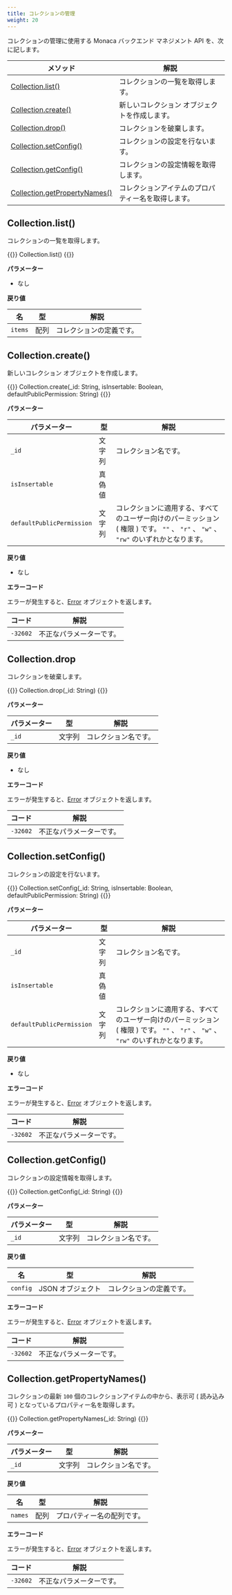 ```yaml
---
title: コレクションの管理
weight: 20
---
```


コレクションの管理に使用する Monaca バックエンド マネジメント API
を、次に記します。

メソッド | 解説
-------|-------------------------------
[Collection.list()](#collection-list) | コレクションの一覧を取得します。
[Collection.create()](#collection-create) | 新しいコレクション オブジェクトを作成します。
[Collection.drop()](#collection-drop) | コレクションを破棄します。
[Collection.setConfig()](#collection-setconfig) | コレクションの設定を行ないます。
[Collection.getConfig()](#collection-getconfig) | コレクションの設定情報を取得します。
[Collection.getPropertyNames()](#collection-getpropertynames) | コレクションアイテムのプロパティー名を取得します。

Collection.list()
--------------------------------------------------

コレクションの一覧を取得します。

{{<highlight javascript>}}
Collection.list()
{{</highlight>}}

**パラメーター**

- なし

**戻り値**

名 | 型 | 解説 
-----|------|-------------
`items` | 配列 | コレクションの定義です。

Collection.create()
--------------------------------------

新しいコレクション オブジェクトを作成します。

{{<highlight javascript>}}
Collection.create(_id: String, isInsertable: Boolean, defaultPublicPermission: String)
{{</highlight>}}

**パラメーター**

パラメーター | 型 | 解説 
-----|------|-------------
`_id` | 文字列 | コレクション名です。
`isInsertable` | 真偽値 | 
`defaultPublicPermission` | 文字列 | コレクションに適用する、すべてのユーザー向けのパーミッション ( 権限 ) です。 `""` 、 `"r"` 、 `"w"` 、 `"rw"` のいずれかとなります。

**戻り値**

- なし

**エラーコード**

エラーが発生すると、[Error](../../cloud/error) オブジェクトを返します。

コード | 解説
-----|--------------------------
`-32602` |  不正なパラメーターです。

Collection.drop
--------------------------------------------

コレクションを破棄します。

{{<highlight javascript>}}
Collection.drop(_id: String)
{{</highlight>}}

**パラメーター**

パラメーター | 型 | 解説 
-----|------|-------------
`_id` | 文字列 | コレクション名です。

**戻り値**

- なし

**エラーコード**

エラーが発生すると、[Error](../../cloud/error) オブジェクトを返します。

コード | 解説
-----|--------------------------
`-32602` |  不正なパラメーターです。

Collection.setConfig()
-------------------------------------------------------

コレクションの設定を行ないます。

{{<highlight javascript>}}
Collection.setConfig(_id: String, isInsertable: Boolean, defaultPublicPermission: String)
{{</highlight>}}

**パラメーター**

パラメーター | 型 | 解説 
-----|------|-------------
`_id`  | 文字列 | コレクション名です。
`isInsertable` | 真偽値 | 
`defaultPublicPermission` | 文字列 | コレクションに適用する、すべてのユーザー向けのパーミッション ( 権限 ) です。 `""` 、 `"r"` 、 `"w"` 、 `"rw"` のいずれかとなります。

**戻り値**

- なし

**エラーコード**

エラーが発生すると、[Error](../../cloud/error) オブジェクトを返します。

コード | 解説
-----|--------------------------
`-32602` |  不正なパラメーターです。

Collection.getConfig()
---------------------------------------------------

コレクションの設定情報を取得します。

{{<highlight javascript>}}
Collection.getConfig(_id: String)
{{</highlight>}}

**パラメーター**

パラメーター | 型 | 解説 
-----|------|-------------
`_id`  | 文字列 | コレクション名です。

**戻り値**

名 | 型 | 解説 
-----|------|-------------
`config` | JSON オブジェクト | コレクションの定義です。

**エラーコード**

エラーが発生すると、[Error](../../cloud/error) オブジェクトを返します。

コード | 解説
-----|--------------------------
`-32602` |  不正なパラメーターです。

Collection.getPropertyNames()
--------------------------------------------------------------------------------

コレクションの最新 `100` 個のコレクションアイテムの中から、表示可 (
読み込み可 ) となっているプロパティー名を取得します。

{{<highlight javascript>}}
Collection.getPropertyNames(_id: String)
{{</highlight>}}

**パラメーター**

パラメーター | 型 | 解説 
-----|------|-------------
`_id`  | 文字列 | コレクション名です。

**戻り値**

名 | 型 | 解説 
-----|------|-------------
`names` | 配列 |  プロパティー名の配列です。

**エラーコード**

エラーが発生すると、[Error](../../cloud/error) オブジェクトを返します。

コード | 解説
-----|--------------------------
`-32602` |  不正なパラメーターです。

